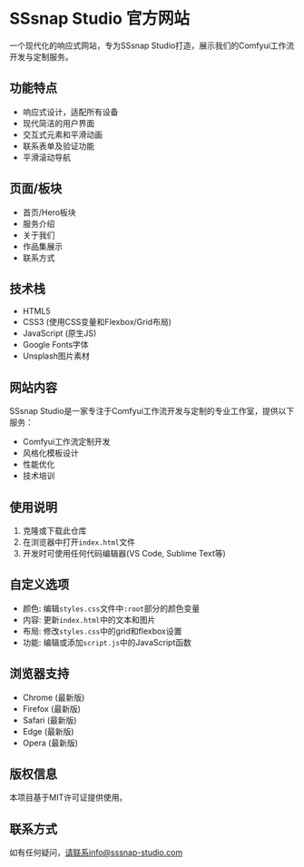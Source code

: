 # SSsnap Studio 官方网站

一个现代化的响应式网站，专为SSsnap Studio打造，展示我们的Comfyui工作流开发与定制服务。

## 功能特点

- 响应式设计，适配所有设备
- 现代简洁的用户界面
- 交互式元素和平滑动画
- 联系表单及验证功能
- 平滑滚动导航

## 页面/板块

- 首页/Hero板块
- 服务介绍
- 关于我们
- 作品集展示
- 联系方式

## 技术栈

- HTML5
- CSS3 (使用CSS变量和Flexbox/Grid布局)
- JavaScript (原生JS)
- Google Fonts字体
- Unsplash图片素材

## 网站内容

SSsnap Studio是一家专注于Comfyui工作流开发与定制的专业工作室，提供以下服务：

- Comfyui工作流定制开发
- 风格化模板设计
- 性能优化
- 技术培训

## 使用说明

1. 克隆或下载此仓库
2. 在浏览器中打开`index.html`文件
3. 开发时可使用任何代码编辑器(VS Code, Sublime Text等)

## 自定义选项

- 颜色: 编辑`styles.css`文件中`:root`部分的颜色变量
- 内容: 更新`index.html`中的文本和图片
- 布局: 修改`styles.css`中的grid和flexbox设置
- 功能: 编辑或添加`script.js`中的JavaScript函数

## 浏览器支持

- Chrome (最新版)
- Firefox (最新版)
- Safari (最新版)
- Edge (最新版)
- Opera (最新版)

## 版权信息

本项目基于MIT许可证提供使用。

## 联系方式

如有任何疑问，请联系info@sssnap-studio.com 